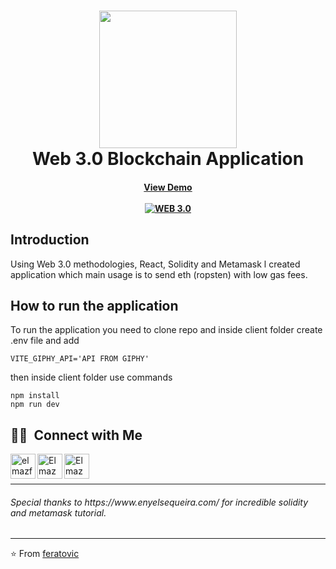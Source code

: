 

<h1 align="center">
   <img align='center' src="https://media2.giphy.com/media/0o4evoAXOcaQTPSBWM/giphy.gif?cid=ecf05e47xn7l9aizu08ayyx1d6ogjlogwwkdb62ku4vsd1gs&rid=giphy.gif&ct=s" width="220"> 
  <br />
  Web 3.0 Blockchain Application
</h1>

<h4 align="center">
  <a href="https://crypto-lovat.vercel.app/">
      View Demo
      <br /><br />
      <img align="center" alt="WEB 3.0" src="https://www.elmazferatovic.me/images/crypto.jpg"  />
  </a>
  


</h4>


## Introduction

Using Web 3.0 methodologies, React, Solidity and Metamask l created application which main usage is to send eth (ropsten) with low gas fees.

## How to run the application
To run the application you need to clone repo and inside client folder create .env file and add 

```
VITE_GIPHY_API='API FROM GIPHY'
```
then inside client folder use commands

```
npm install
npm run dev
```



## 🤝🏻 &nbsp;Connect with Me

[<img align="left" alt="elmazferatovic.me" width="40" src="https://freepngimg.com/thumb/world_wide_web/24850-9-world-wide-web-clipart.png"/>][website]
[<img align="left" alt="Elmaz Feratovic | LinkedIn" width="40" src="https://upload.wikimedia.org/wikipedia/commons/thumb/c/ca/LinkedIn_logo_initials.png/640px-LinkedIn_logo_initials.png" />][linkedin]
[<img align="left" alt="Elmaz Feratovic |  Instagram" width="40" src="https://upload.wikimedia.org/wikipedia/commons/thumb/e/e7/Instagram_logo_2016.svg/768px-Instagram_logo_2016.svg.png" />][instagram]
 
 <br/>
 <br/>
 
---

<h6> Special thanks to https://www.enyelsequeira.com/ for incredible solidity and metamask tutorial. </h6>
 
---

⭐️ From [feratovic](https://github.com/feratovic)

[website]: https://www.elmazferatovic.me/en
[instagram]: https://www.instagram.com/elmazferatovic/
[linkedin]: https://www.linkedin.com/in/elmaz-feratovic-22892b160/

